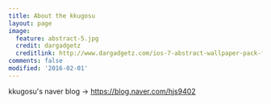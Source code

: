 ```yaml
---
title: About the kkugosu
layout: page
image:
  feature: abstract-5.jpg
  credit: dargadgetz
  creditlink: http://www.dargadgetz.com/ios-7-abstract-wallpaper-pack-for-iphone-5-and-ipod-touch-retina/
comments: false
modified: '2016-02-01'
---
```


kkugosu's naver blog -> https://blog.naver.com/hjs9402